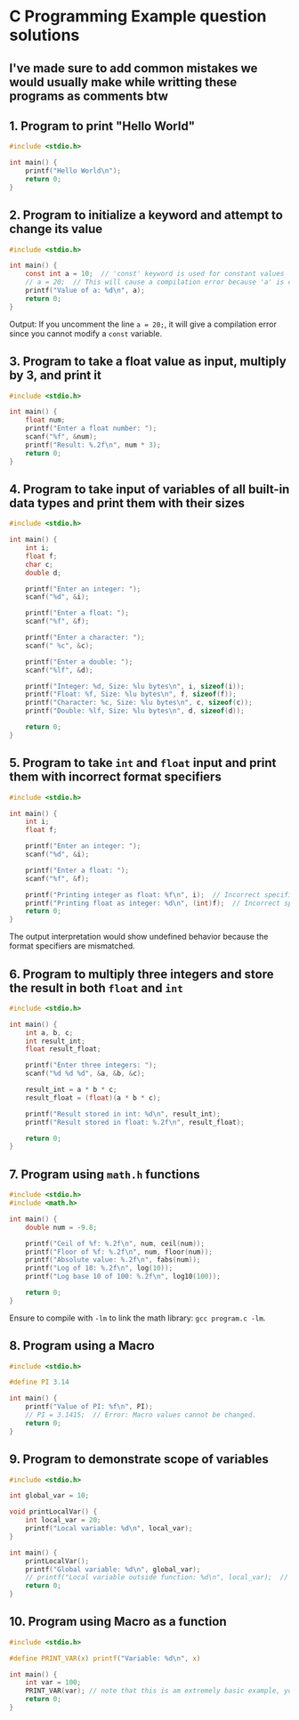 
# C Programming Example question solutions

## I've made sure to add common mistakes we would usually make while writting these programs as comments btw

## 1. Program to print "Hello World"
```c
#include <stdio.h>

int main() {
    printf("Hello World\n");
    return 0;
}
```

## 2. Program to initialize a keyword and attempt to change its value
```c
#include <stdio.h>

int main() {
    const int a = 10;  // 'const' keyword is used for constant values
    // a = 20;  // This will cause a compilation error because 'a' is constant
    printf("Value of a: %d\n", a);
    return 0;
}
```
Output: If you uncomment the line `a = 20;`, it will give a compilation error since you cannot modify a `const` variable.

## 3. Program to take a float value as input, multiply by 3, and print it
```c
#include <stdio.h>

int main() {
    float num;
    printf("Enter a float number: ");
    scanf("%f", &num);
    printf("Result: %.2f\n", num * 3);
    return 0;
}
```

## 4. Program to take input of variables of all built-in data types and print them with their sizes
```c
#include <stdio.h>

int main() {
    int i;
    float f;
    char c;
    double d;

    printf("Enter an integer: ");
    scanf("%d", &i);

    printf("Enter a float: ");
    scanf("%f", &f);

    printf("Enter a character: ");
    scanf(" %c", &c);

    printf("Enter a double: ");
    scanf("%lf", &d);

    printf("Integer: %d, Size: %lu bytes\n", i, sizeof(i));
    printf("Float: %f, Size: %lu bytes\n", f, sizeof(f));
    printf("Character: %c, Size: %lu bytes\n", c, sizeof(c));
    printf("Double: %lf, Size: %lu bytes\n", d, sizeof(d));

    return 0;
}
```

## 5. Program to take `int` and `float` input and print them with incorrect format specifiers
```c
#include <stdio.h>

int main() {
    int i;
    float f;

    printf("Enter an integer: ");
    scanf("%d", &i);

    printf("Enter a float: ");
    scanf("%f", &f);

    printf("Printing integer as float: %f\n", i);  // Incorrect specifier
    printf("Printing float as integer: %d\n", (int)f);  // Incorrect specifier
    return 0;
}
```
The output interpretation would show undefined behavior because the format specifiers are mismatched.

## 6. Program to multiply three integers and store the result in both `float` and `int`
```c
#include <stdio.h>

int main() {
    int a, b, c;
    int result_int;
    float result_float;

    printf("Enter three integers: ");
    scanf("%d %d %d", &a, &b, &c);

    result_int = a * b * c;
    result_float = (float)(a * b * c);

    printf("Result stored in int: %d\n", result_int);
    printf("Result stored in float: %.2f\n", result_float);

    return 0;
}
```

## 7. Program using `math.h` functions
```c
#include <stdio.h>
#include <math.h>

int main() {
    double num = -9.8;

    printf("Ceil of %f: %.2f\n", num, ceil(num));
    printf("Floor of %f: %.2f\n", num, floor(num));
    printf("Absolute value: %.2f\n", fabs(num));
    printf("Log of 10: %.2f\n", log(10));
    printf("Log base 10 of 100: %.2f\n", log10(100));

    return 0;
}
```
Ensure to compile with `-lm` to link the math library: `gcc program.c -lm`.

## 8. Program using a Macro
```c
#include <stdio.h>

#define PI 3.14

int main() {
    printf("Value of PI: %f\n", PI);
    // PI = 3.1415;  // Error: Macro values cannot be changed.
    return 0;
}
```

## 9. Program to demonstrate scope of variables
```c
#include <stdio.h>

int global_var = 10;

void printLocalVar() {
    int local_var = 20;
    printf("Local variable: %d\n", local_var);
}

int main() {
    printLocalVar();
    printf("Global variable: %d\n", global_var);
    // printf("Local variable outside function: %d\n", local_var);  // Error: Out of scope
    return 0;
}
```

## 10. Program using Macro as a function
```c
#include <stdio.h>

#define PRINT_VAR(x) printf("Variable: %d\n", x)

int main() {
    int var = 100;
    PRINT_VAR(var); // note that this is am extremely basic example, you probably would have to do something like adding two numbers to make the teacher happy with your program
    return 0;
}
```
